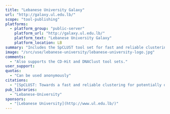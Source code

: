 ```yaml
---
title: "Lebanese University Galaxy"
url: "http://galaxy.ul.edu.lb/"
scope: "tool-publishing"
platforms:
  - platform_group: "public-server"
    platform_url: "http://galaxy.ul.edu.lb/"
    platform_text: "Lebanese University Galaxy"
    platform_location: LB
summary: "Includes the SpCLUST tool set for fast and reliable clustering pf potentially divergent biological sequences"
image: "/src/use/lebanese-university/lebanese-university-logo.jpg"
comments:
  - "Also supports the CD-Hit and DNAClust tool sets."
user_support:
quotas:
  - "Can be used anonymously"
citations:
  - "[SpCLUST: Towards a fast and reliable clustering for potentially divergent biological sequences](https://doi.org/10.1016/j.compbiomed.2019.103439), Johny Matara, Hicham EL. Khoury, Jean-Claude Charr, Christophe Guyeux, Stéphane Chrétien. *Computers in Biology and Medicine*, 2019, 103439, ISSN 0010-4825, doi: 10.1016/j.compbiomed.2019.103439"
pub_libraries:
  - "Lebanese-University"
sponsors:
  - "[Lebanese University](http://www.ul.edu.lb/)"
---
```

